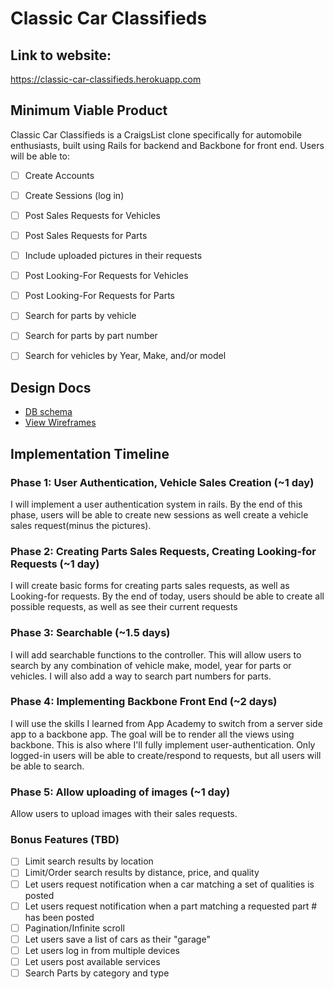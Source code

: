 # Classic Car Classifieds

## Link to website:
https://classic-car-classifieds.herokuapp.com

## Minimum Viable Product
Classic Car Classifieds is a  CraigsList clone specifically for automobile enthusiasts, built using Rails for backend and Backbone for front end.  Users will be able to:
- [ ] Create Accounts
- [ ] Create Sessions (log in)
- [ ] Post Sales Requests for Vehicles
- [ ] Post Sales Requests for Parts
- [ ] Include uploaded pictures in their requests
- [ ] Post Looking-For Requests for Vehicles
- [ ] Post Looking-For Requests for Parts
- [ ] Search for parts by vehicle
- [ ] Search for parts by part number
- [ ] Search for vehicles by Year, Make, and/or model


## Design Docs
* [DB schema][schema]
* [View Wireframes][views]

[views]: ./Proposal/docs/views.md
[schema]: ./Proposal/docs/schema.md

## Implementation Timeline

### Phase 1: User Authentication, Vehicle Sales Creation (~1 day)
I will implement a user authentication system  in rails.  By the end of this phase,  users will be able to create new sessions as well create a vehicle sales request(minus the pictures).

### Phase 2: Creating Parts Sales Requests, Creating Looking-for Requests (~1 day)
I will create basic forms for creating parts sales requests, as well as Looking-for requests. By the end of today, users should be able to create all possible requests, as well as see their current requests

### Phase 3: Searchable (~1.5 days)
I will add searchable functions to the controller.  This will allow users to search by any combination of vehicle make, model, year for parts or vehicles.  I will also add a way to search part numbers for parts.

### Phase 4: Implementing Backbone Front End (~2 days)
I will use the skills I learned from App Academy to switch from a server side app to a backbone app.  The goal will be to render all the views using backbone.  This is also where I'll fully implement user-authentication.  Only logged-in users will be able to create/respond to requests, but all users will be able to search.

### Phase 5: Allow uploading of images (~1 day)
Allow users to upload images with their sales requests.

### Bonus Features (TBD)

- [ ] Limit search results by location
- [ ] Limit/Order search results by distance, price, and quality
- [ ] Let users request notification when a car matching a set of qualities is posted
- [ ] Let users request notification when a part matching a requested part # has been posted
- [ ] Pagination/Infinite scroll
- [ ] Let users save a list of cars as their "garage"
- [ ] Let users log in from multiple devices
- [ ] Let users post available services
- [ ] Search Parts by category and type
